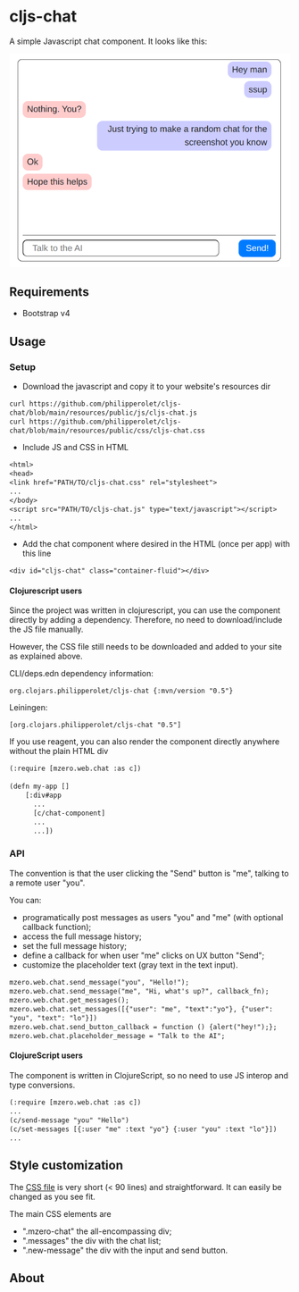 # cljs-chat

A simple Javascript chat component. It looks like this:

![Image of the chat component](resources/screenshot.png)


## Requirements
- Bootstrap v4

## Usage
### Setup
- Download the javascript and copy it to your website's resources dir
```
curl https://github.com/philipperolet/cljs-chat/blob/main/resources/public/js/cljs-chat.js
curl https://github.com/philipperolet/cljs-chat/blob/main/resources/public/css/cljs-chat.css
```

- Include JS and CSS in HTML
```
<html>
<head>
<link href="PATH/TO/cljs-chat.css" rel="stylesheet">
...
</body>
<script src="PATH/TO/cljs-chat.js" type="text/javascript"></script>
...
</html>
```

- Add the chat component where desired in the HTML (once per app) with this line
```
<div id="cljs-chat" class="container-fluid"></div>
```
#### Clojurescript users
Since the project was written in clojurescript, you can use the component directly by adding a dependency. Therefore, no need to download/include the JS file manually. 

However, the CSS file still needs to be downloaded and added to your site as explained above.

CLI/deps.edn dependency information:
```
org.clojars.philipperolet/cljs-chat {:mvn/version "0.5"}
```

Leiningen:
```
[org.clojars.philipperolet/cljs-chat "0.5"]
```


If you use reagent, you can also render the component directly anywhere without the plain HTML div
```
(:require [mzero.web.chat :as c])

(defn my-app []
	[:div#app
	  ...
	  [c/chat-component]
	  ...
	  ...])
```
### API
The convention is that the user clicking the "Send" button is "me", talking to a remote user "you".

You can: 
- programatically post messages as users "you" and "me" (with optional callback function);
- access the full message history;
- set the full message history;
- define a callback for when user "me" clicks on UX button "Send";
- customize the placeholder text (gray text in the text input).
```
mzero.web.chat.send_message("you", "Hello!");
mzero.web.chat.send_message("me", "Hi, what's up?", callback_fn);
mzero.web.chat.get_messages();
mzero.web.chat.set_messages([{"user": "me", "text":"yo"}, {"user": "you", "text": "lo"}])
mzero.web.chat.send_button_callback = function () {alert("hey!");};
mzero.web.chat.placeholder_message = "Talk to the AI";
```
#### ClojureScript users
The component is written in ClojureScript, so no need to use JS interop and type conversions.
```
(:require [mzero.web.chat :as c])
...
(c/send-message "you" "Hello")
(c/set-messages [{:user "me" :text "yo"} {:user "you" :text "lo"}])
...
```

## Style customization
The [CSS file](resources/public/css/cljs-chat.css) is very short (< 90 lines) and straightforward. It can easily be changed as you see fit.

The main CSS elements are
- ".mzero-chat" the all-encompassing div;
- ".messages" the div with the chat list;
- ".new-message" the div with the input and send button.

## About
